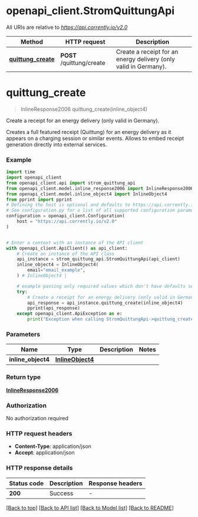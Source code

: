 # openapi_client.StromQuittungApi

All URIs are relative to *https://api.corrently.io/v2.0*

Method | HTTP request | Description
------------- | ------------- | -------------
[**quittung_create**](StromQuittungApi.md#quittung_create) | **POST** /quittung/create | Create a receipt for an energy delivery (only valid in Germany).


# **quittung_create**
> InlineResponse2006 quittung_create(inline_object4)

Create a receipt for an energy delivery (only valid in Germany).

Creates a full featured receipt (Quittung) for an energy delivery as it appears on a charging session or similar events. Allows to embed receipt generation directly into external services. 

### Example

```python
import time
import openapi_client
from openapi_client.api import strom_quittung_api
from openapi_client.model.inline_response2006 import InlineResponse2006
from openapi_client.model.inline_object4 import InlineObject4
from pprint import pprint
# Defining the host is optional and defaults to https://api.corrently.io/v2.0
# See configuration.py for a list of all supported configuration parameters.
configuration = openapi_client.Configuration(
    host = "https://api.corrently.io/v2.0"
)


# Enter a context with an instance of the API client
with openapi_client.ApiClient() as api_client:
    # Create an instance of the API class
    api_instance = strom_quittung_api.StromQuittungApi(api_client)
    inline_object4 = InlineObject4(
        email="email_example",
    ) # InlineObject4 | 

    # example passing only required values which don't have defaults set
    try:
        # Create a receipt for an energy delivery (only valid in Germany).
        api_response = api_instance.quittung_create(inline_object4)
        pprint(api_response)
    except openapi_client.ApiException as e:
        print("Exception when calling StromQuittungApi->quittung_create: %s\n" % e)
```


### Parameters

Name | Type | Description  | Notes
------------- | ------------- | ------------- | -------------
 **inline_object4** | [**InlineObject4**](InlineObject4.md)|  |

### Return type

[**InlineResponse2006**](InlineResponse2006.md)

### Authorization

No authorization required

### HTTP request headers

 - **Content-Type**: application/json
 - **Accept**: application/json


### HTTP response details
| Status code | Description | Response headers |
|-------------|-------------|------------------|
**200** | Success |  -  |

[[Back to top]](#) [[Back to API list]](../README.md#documentation-for-api-endpoints) [[Back to Model list]](../README.md#documentation-for-models) [[Back to README]](../README.md)

